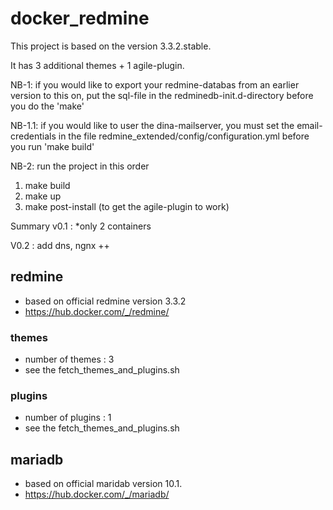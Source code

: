 # docker_redmine

This project is based on the version 3.3.2.stable.<p>
It has 3 additional themes + 1 agile-plugin.<p>

NB-1: if you would like to export your redmine-databas from an earlier version to this on, put the sql-file in the redminedb-init.d-directory before you do the 'make' <p>

NB-1.1: if you would like to user the dina-mailserver, you must set the email-credentials in the file redmine_extended/config/configuration.yml before you run 'make build' <p>

NB-2: run the project in this order 
1. make build
2. make up
3. make post-install (to get the agile-plugin to work)

Summary v0.1 : 
*only 2 containers

V0.2 : add dns, ngnx ++

## redmine
* based on official redmine version 3.3.2
* https://hub.docker.com/_/redmine/

### themes
* number of themes : 3
* see the fetch_themes_and_plugins.sh

### plugins
* number of plugins : 1
* see the fetch_themes_and_plugins.sh

## mariadb
* based on official maridab  version 10.1.
* https://hub.docker.com/_/mariadb/
